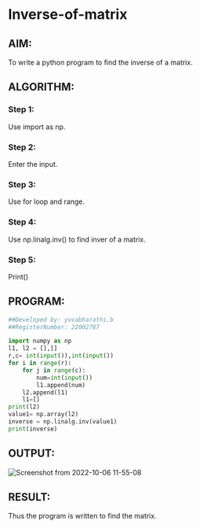 # Inverse-of-matrix

## AIM:
To write a python program to find the inverse of a matrix.

## ALGORITHM:
### Step 1:
Use import as np.
### Step 2:
Enter the input.
### Step 3:
Use for loop and range.
### Step 4:
Use np.linalg.inv() to find inver of a matrix.
### Step 5:
Print()


## PROGRAM:
```python
##Developed by: yuvabharathi.b
##RegisterNumber: 22002787

import numpy as np
l1, l2 = [],[]
r,c= int(input()),int(input())
for i in range(r):
    for j in range(c):
        num=int(input())
        l1.append(num)
    l2.append(l1)
    l1=[]
print(l2)   
value1= np.array(l2)
inverse = np.linalg.inv(value1)
print(inverse)
```

## OUTPUT:
![Screenshot from 2022-10-06 11-55-08](https://user-images.githubusercontent.com/113497333/194229658-2f70b0ea-bd89-418c-90c1-1544d65bd118.png)


## RESULT:
Thus the program is written to find the matrix.
